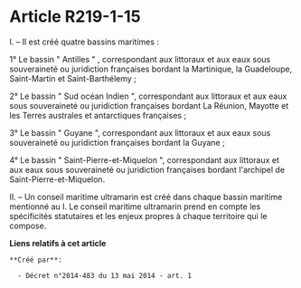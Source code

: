 # Article R219-1-15

I. – Il est créé quatre bassins maritimes :

1° Le bassin " Antilles " , correspondant aux littoraux et aux eaux sous souveraineté ou juridiction françaises bordant la
Martinique, la Guadeloupe, Saint-Martin et Saint-Barthélemy ;

2° Le bassin " Sud océan Indien ", correspondant aux littoraux et aux eaux sous souveraineté ou juridiction françaises
bordant La Réunion, Mayotte et les Terres australes et antarctiques françaises ;

3° Le bassin " Guyane ", correspondant aux littoraux et aux eaux sous souveraineté ou juridiction françaises bordant la
Guyane ;

4° Le bassin " Saint-Pierre-et-Miquelon ", correspondant aux littoraux et aux eaux sous souveraineté ou juridiction
françaises bordant l'archipel de Saint-Pierre-et-Miquelon.

II. – Un conseil maritime ultramarin est créé dans chaque bassin maritime mentionné au I. Le conseil maritime ultramarin
prend en compte les spécificités statutaires et les enjeux propres à chaque territoire qui le compose.

**Liens relatifs à cet article**

	**Créé par**:

	  - Décret n°2014-483 du 13 mai 2014 - art. 1
